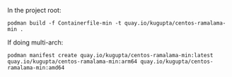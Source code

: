 In the project root:

```
podman build -f Containerfile-min -t quay.io/kugupta/centos-ramalama-min .
```

If doing multi-arch:
```
podman manifest create quay.io/kugupta/centos-ramalama-min:latest quay.io/kugupta/centos-ramalama-min:arm64 quay.io/kugupta/centos-ramalama-min:amd64
```
